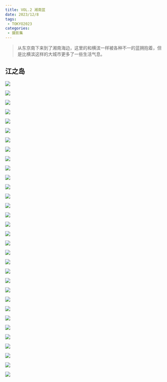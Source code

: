 ```yaml
---
title: VOL.2 湘南蓝
date: 2023/12/8
tags:
 - TOKYO2023
categories:
 - 摄影集
---
```


> 从东京南下来到了湘南海边，这里的和横滨一样被各种不一的蓝拥抱着，但是比横滨这样的大城市更多了一些生活气息。

## 江之岛

![](https://cdn.jsdelivr.net/gh/HgOCN2/picx-images-hosting@master/K2/000059.36czruf6zrc0.webp)

![](https://cdn.jsdelivr.net/gh/HgOCN2/picx-images-hosting@master/K2/000058.3uxeb0s7bew0.webp)

![](https://cdn.jsdelivr.net/gh/HgOCN2/picx-images-hosting@master/K2/000057.64t0ki8p5yk0.webp)

![](https://cdn.jsdelivr.net/gh/HgOCN2/picx-images-hosting@master/K2/000056.7ied58b5hxw0.webp)

![](https://cdn.jsdelivr.net/gh/HgOCN2/picx-images-hosting@master/K2/000055.6fr2h4fo79c0.webp)

![](https://cdn.jsdelivr.net/gh/HgOCN2/picx-images-hosting@master/K2/000054.6sh0w7gursg0.webp)

![](https://cdn.jsdelivr.net/gh/HgOCN2/picx-images-hosting@master/K2/000053.gza4kffdl4g.webp)

![](https://cdn.jsdelivr.net/gh/HgOCN2/picx-images-hosting@master/K2/000052.3j8gp1wjlvs0.webp)

![](https://cdn.jsdelivr.net/gh/HgOCN2/picx-images-hosting@master/K2/000051.7lhtr0inrcg0.webp)

![](https://cdn.jsdelivr.net/gh/HgOCN2/picx-images-hosting@master/K2/000070.446ll264eq00.webp)

![](https://cdn.jsdelivr.net/gh/HgOCN2/picx-images-hosting@master/K2/000069.2g8uxryfjejo.webp)

![](https://cdn.jsdelivr.net/gh/HgOCN2/picx-images-hosting@master/K2/000067.4wpa7qw0sec0.webp)

![](https://cdn.jsdelivr.net/gh/HgOCN2/picx-images-hosting@master/K2/000066.2ddkjkhfb9es.webp)

![](https://cdn.jsdelivr.net/gh/HgOCN2/picx-images-hosting@master/K2/000065.2c20g9467tj4.webp)

![](https://cdn.jsdelivr.net/gh/HgOCN2/picx-images-hosting@master/K2/000064.6gnrbfdniy00.webp)

![](https://cdn.jsdelivr.net/gh/HgOCN2/picx-images-hosting@master/K2/000063.36h13ttl3uq0.webp)

![](https://cdn.jsdelivr.net/gh/HgOCN2/picx-images-hosting@master/K2/000061.xkd7nukz39c.webp)

![](https://cdn.jsdelivr.net/gh/HgOCN2/picx-images-hosting@master/K2/000060.qkzkzre1h6o.webp)

![](https://cdn.jsdelivr.net/gh/HgOCN2/picx-images-hosting@master/K2/000050.530fuikv1g40.webp)

![](https://cdn.jsdelivr.net/gh/HgOCN2/picx-images-hosting@master/K2/000049.62t1e2lnrt40.webp)

![](https://cdn.jsdelivr.net/gh/HgOCN2/picx-images-hosting@master/K2/000048.1xg0n3wlqsdc.webp)

![](https://cdn.jsdelivr.net/gh/HgOCN2/picx-images-hosting@master/K2/000047.23e6dfytdvs0.webp)

![](https://cdn.jsdelivr.net/gh/HgOCN2/picx-images-hosting@master/K2/000045.2zyzcekkbio0.webp)

![](https://cdn.jsdelivr.net/gh/HgOCN2/picx-images-hosting@master/K2/000044.2rq0ilugfz00.webp)

![](https://cdn.jsdelivr.net/gh/HgOCN2/picx-images-hosting@master/K2/000043.26o1du1x56w0.webp)

![](https://cdn.jsdelivr.net/gh/HgOCN2/picx-images-hosting@master/K2/000042.60a9692p48w0.webp)

![](https://cdn.jsdelivr.net/gh/HgOCN2/picx-images-hosting@master/K2/000041.6s3qcy12qls0.webp)

![](https://cdn.jsdelivr.net/gh/HgOCN2/picx-images-hosting@master/K2/000040.1tmns2dk2jgg.webp)

![](https://cdn.jsdelivr.net/gh/HgOCN2/picx-images-hosting@master/K2/000039.70f9cl3tm400.webp)

![](https://cdn.jsdelivr.net/gh/HgOCN2/picx-images-hosting@master/K2/000006.4akigw319vy0.webp)

![](https://cdn.jsdelivr.net/gh/HgOCN2/picx-images-hosting@master/K2/000005.o61lxrdvuv4.webp)

![](https://cdn.jsdelivr.net/gh/HgOCN2/picx-images-hosting@master/K2/000004.7h8ta32mo3s0.webp)


